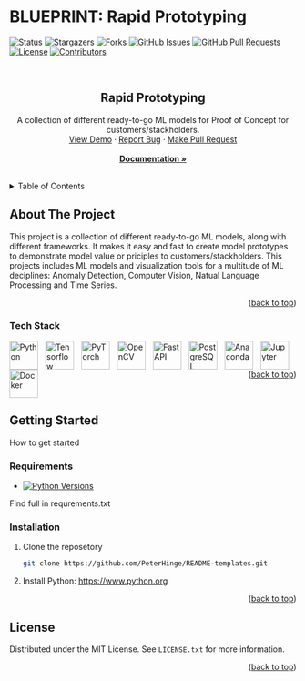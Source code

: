 <a name="readme-top"></a>

# BLUEPRINT: Rapid Prototyping

[![Status](https://img.shields.io/badge/status-active-success.svg)]()
[![Stargazers](https://img.shields.io/github/stars/peterhinge/rapid-prototyping.svg)](https://github.com/peterhinge/rapid-prototyping/stargazers)
[![Forks](https://img.shields.io/github/forks/peterhinge/rapid-prototyping.svg)](https://github.com/peterhinge/rapid-prototyping/network/members)
[![GitHub Issues](https://img.shields.io/github/issues/peterhinge/rapid-prototyping.svg)](https://github.com/peterhinge/rapid-prototyping/issues)
[![GitHub Pull Requests](https://img.shields.io/github/issues-pr/peterhinge/rapid-prototyping.svg)](https://github.com/peterhinge/rapid-prototyping/pulls)
[![License](https://img.shields.io/badge/license-MIT-yellow.svg)](https://github.com/peterhinge/rapid-prototyping/blob/main/LICENSE)
[![Contributors](https://img.shields.io/github/contributors/peterhinge/rapid-prototyping.svg)](https://github.com/peterhinge/rapid-prototyping/graphs/contributors)


<br />

<div align="center">

  <h2 align="center">Rapid Prototyping</h2>

  <p align="center">
    A collection of different ready-to-go ML models for Proof of Concept for customers/stackholders.
    <br />
    <a href="https://github.com/peterhinge/rapid-prototyping">View Demo</a>
    ·
    <a href="https://github.com/peterhinge/rapid-prototyping/issues">Report Bug</a>
    ·
    <a href="https://github.com/peterhinge/rapid-prototyping/pulls">Make Pull Request</a>
    <br />
    <br />
    <a href="https://github.com/peterhinge/rapid-prototyping"><strong>Documentation »</strong></a>
  </p>
</div>

<br>

<!-- TABLE OF CONTENTS -->
<details>
  <summary>Table of Contents</summary>
  <ol>
    <li>
      <a href="#about-the-project">About The Project</a>
      <ul>
        <li><a href="#tech-stack">Tech Stack</a></li>
      </ul>
    </li>
    <li>
      <a href="#getting-started">Getting Started</a>
      <ul>
        <li><a href="#requirements">Requirements</a></li>
        <li><a href="#installation">Installation</a></li>
      </ul>
    </li>
    <li><a href="#license">License</a></li>
  </ol>
</details>


<!-- ABOUT THE PROJECT -->
## About The Project

This project is a collection of different ready-to-go ML models, along with different frameworks. It makes it easy and fast to create model prototypes to demonstrate model value or priciples to customers/stackholders. This projects includes ML models and visualization tools for a multitude of ML deciplines: Anomaly Detection, Computer Vision, Natual Language Processing and Time Series. 

<p align="right">(<a href="#readme-top">back to top</a>)</p>


<!-- TECH STACK -->
### Tech Stack

<img align="left" alt="Python" width="50px" style="padding-right:10px;" src="https://cdn.jsdelivr.net/gh/devicons/devicon/icons/python/python-original.svg" />
<img align="left" alt="Tensorflow" width="50px" style="padding-right:10px;" src="https://cdn.jsdelivr.net/gh/devicons/devicon/icons/tensorflow/tensorflow-original-wordmark.svg" />
<img align="left" alt="PyTorch" width="50px" style="padding-right:10px;" src="https://cdn.jsdelivr.net/gh/devicons/devicon/icons/pytorch/pytorch-plain-wordmark.svg" />
<img align="left" alt="OpenCV" width="50px" style="padding-right:10px;" src="https://cdn.jsdelivr.net/gh/devicons/devicon/icons/opencv/opencv-original-wordmark.svg" />
<img align="left" alt="FastAPI" width="50px" style="padding-right:10px;" src="https://cdn.jsdelivr.net/gh/devicons/devicon/icons/fastapi/fastapi-original-wordmark.svg" />
<img align="left" alt="PostgreSQL" width="50px" style="padding-right:10px;" src="https://cdn.jsdelivr.net/gh/devicons/devicon/icons/postgresql/postgresql-original-wordmark.svg" />
<img align="left" alt="Anaconda" width="50px" style="padding-right:10px;" src="https://cdn.jsdelivr.net/gh/devicons/devicon/icons/anaconda/anaconda-original-wordmark.svg" />
<img align="left" alt="Jupyter" width="50px" style="padding-right:10px;" src="https://cdn.jsdelivr.net/gh/devicons/devicon/icons/jupyter/jupyter-original-wordmark.svg" />
<img align="left" alt="Docker" width="50px" style="padding-right:10px;" src="https://cdn.jsdelivr.net/gh/devicons/devicon/icons/docker/docker-original-wordmark.svg" />


<p align="right">(<a href="#readme-top">back to top</a>)</p>

<br>

<!-- GETTING STARTED -->
## Getting Started

How to get started


<!-- REQUIREMENTS -->
### Requirements

* [![Python Versions](https://img.shields.io/badge/python-3.10-blue)](https://www.python.org)

Find full in requrements.txt


### Installation

1. Clone the reposetory
   ```sh
   git clone https://github.com/PeterHinge/README-templates.git
   ```
2. Install Python: https://www.python.org

<p align="right">(<a href="#readme-top">back to top</a>)</p>

## License

Distributed under the MIT License. See `LICENSE.txt` for more information.

<p align="right">(<a href="#readme-top">back to top</a>)</p>
